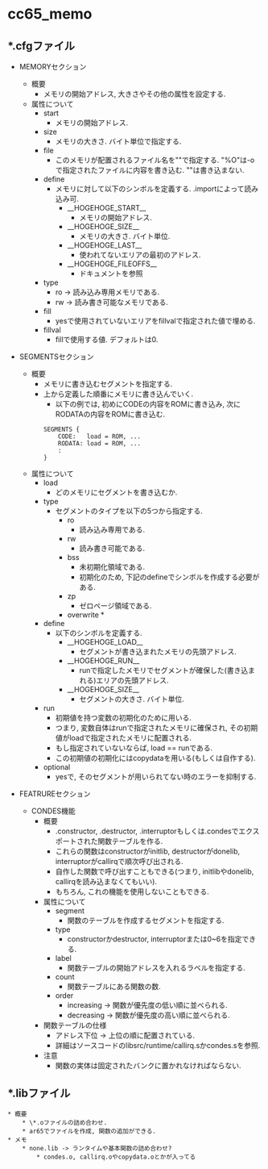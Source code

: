 # cc65_memo
## \*.cfgファイル
* MEMORYセクション
    * 概要
        * メモリの開始アドレス, 大きさやその他の属性を設定する.
    * 属性について
        * start
            * メモリの開始アドレス.
        * size
            * メモリの大きさ. バイト単位で指定する.
        * file
            * このメモリが配置されるファイル名を""で指定する.
            "%O"は-oで指定されたファイルに内容を書き込む. ""は書き込まない.
        * define
            * メモリに対して以下のシンボルを定義する. .importによって読み込み可.
                * \_\_HOGEHOGE_START\_\_
                    * メモリの開始アドレス.
                * \_\_HOGEHOGE_SIZE\_\_ 
                    * メモリの大きさ. バイト単位.
                * \_\_HOGEHOGE_LAST\_\_
                    * 使われてないエリアの最初のアドレス.
                * \_\_HOGEHOGE_FILEOFFS\_\_
                    * ドキュメントを参照
        * type
            * ro -> 読み込み専用メモリである.
            * rw -> 読み書き可能なメモリである.
        * fill
            * yesで使用されていないエリアをfillvalで指定された値で埋める.
        * fillval
            * fillで使用する値. デフォルトは0.


* SEGMENTSセクション
    * 概要
        * メモリに書き込むセグメントを指定する.
        * 上から定義した順番にメモリに書き込んでいく.
            * 以下の例では, 初めにCODEの内容をROMに書き込み, 次にRODATAの内容をROMに書き込む.
            ```
            SEGMENTS {
                CODE:   load = ROM, ...
                RODATA: load = ROM, ...
                :
            }
            ```
    * 属性について
        * load
            * どのメモリにセグメントを書き込むか.
        * type
            * セグメントのタイプを以下の5つから指定する.
                * ro
                    * 読み込み専用である.
                * rw
                    * 読み書き可能である.
                * bss
                    * 未初期化領域である.
                    * 初期化のため, 下記のdefineでシンボルを作成する必要がある.
                * zp
                    * ゼロページ領域である.
                * overwrite
                    * 
        * define
            * 以下のシンボルを定義する.
                * \_\_HOGEHOGE_LOAD\_\_
                    * セグメントが書き込まれたメモリの先頭アドレス.
                * \_\_HOGEHOGE_RUN\_\_
                    * runで指定したメモリでセグメントが確保した(書き込まれる)エリアの先頭アドレス.
                * \_\_HOGEHOGE_SIZE\_\_
                    * セグメントの大きさ. バイト単位.
        * run
            * 初期値を持つ変数の初期化のために用いる.
            * つまり, 変数自体はrunで指定されたメモリに確保され, その初期値がloadで指定されたメモリに配置される.
            * もし指定されていないならば, load == runである.
            * この初期値の初期化にはcopydataを用いる(もしくは自作する).
        * optional
            * yesで, そのセグメントが用いられてない時のエラーを抑制する.


* FEATRUREセクション
    * CONDES機能
        * 概要
            * .constructor, .destructor, .interruptorもしくは.condesでエクスポートされた関数テーブルを作る.
            * これらの関数はconstructorがinitlib, destructorがdonelib, interruptorがcallirqで順次呼び出される.
            * 自作した関数で呼び出すこともできる(つまり, initlibやdonelib, callirqを読み込まなくてもいい).
            * もちろん, これの機能を使用しないこともできる.
        * 属性について
            * segment
                * 関数のテーブルを作成するセグメントを指定する.
            * type
                * constructorかdestructor, interruptorまたは0~6を指定できる.
            * label
                * 関数テーブルの開始アドレスを入れるラベルを指定する.
            * count
                * 関数テーブルにある関数の数.
            * order
                * increasing -> 関数が優先度の低い順に並べられる.
                * decreasing -> 関数が優先度の高い順に並べられる.
        * 関数テーブルの仕様
            * アドレス下位 -> 上位の順に配置されている.
            * 詳細はソースコードのlibsrc/runtime/callirq.sかcondes.sを参照.
        * 注意
            * 関数の実体は固定されたバンクに置かれなければならない.




## \*.libファイル
    * 概要
        * \*.oファイルの詰め合わせ.
        * ar65でファイルを作成, 関数の追加ができる.
    * メモ
        * none.lib -> ランタイムや基本関数の詰め合わせ?
            * condes.o, callirq.oやcopydata.oとかが入ってる
